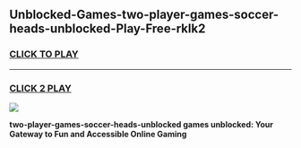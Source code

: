 
## Unblocked-Games-two-player-games-soccer-heads-unblocked-Play-Free-rklk2
<h3>
<a href="https://premium76.site?title=two-player-games-soccer-heads-unblocked&ref=10A">CLICK TO PLAY</a></h3>
<hr>

<h3>
<a href="https://premium76.site?title=two-player-games-soccer-heads-unblocked&ref=10A">CLICK 2 PLAY</a>
  
</h3>

<a href="https://premium76.site?title=two-player-games-soccer-heads-unblocked&ref=10A"><img src="https://clearcache.store/games.png"></a>


**two-player-games-soccer-heads-unblocked games unblocked: Your Gateway to Fun and Accessible Online Gaming**

